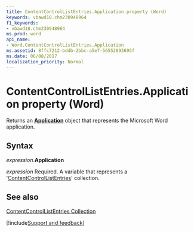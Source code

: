 ```yaml
---
title: ContentControlListEntries.Application property (Word)
keywords: vbawd10.chm230948964
f1_keywords:
- vbawd10.chm230948964
ms.prod: word
api_name:
- Word.ContentControlListEntries.Application
ms.assetid: 8ffc7212-bddb-2bbc-a5e7-56552893695f
ms.date: 06/08/2017
localization_priority: Normal
---
```



# ContentControlListEntries.Application property (Word)

Returns an  **[Application](Word.Application.md)** object that represents the Microsoft Word application.


## Syntax

_expression_.**Application**

_expression_ Required. A variable that represents a '[ContentControlListEntries](Word.ContentControlListEntries.md)' collection.


## See also


[ContentControlListEntries Collection](Word.ContentControlListEntries.md)

[!include[Support and feedback](~/includes/feedback-boilerplate.md)]